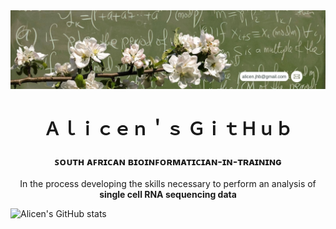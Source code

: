 <div style="text-align: center;">
  <img src="https://github.com/AlicenJoyHenning/honours_2023/blob/main/images/profile.jpg" alt="MasterHead">
  <h1 align="center">Ａｌｉｃｅｎ＇ｓ   ＧｉｔＨｕｂ</newline></h1>
  <h3 align="center">ꜱᴏᴜᴛʜ ᴀꜰʀɪᴄᴀɴ ʙɪᴏɪɴꜰᴏʀᴍᴀᴛɪᴄɪᴀɴ-ɪɴ-ᴛʀᴀɪɴɪɴɢ</h3>


<p align="center">
 In the process developing the skills necessary to perform an analysis of <strong>single cell RNA sequencing data</strong>
</p>
</div>

![Alicen's GitHub stats](https://github-readme-stats.vercel.app/api?username=AlicenJoyHenning&theme=dark&show_icons=true&theme=transparent)

